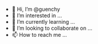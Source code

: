 - 👋 Hi, I’m @guenchy
- 👀 I’m interested in ...
- 🌱 I’m currently learning ...
- 💞️ I’m looking to collaborate on ...
- 📫 How to reach me ...

<!---
guenchy/guenchy is a ✨ special ✨ repository because its `README.md` (this file) appears on your GitHub profile.
You can click the Preview link to take a look at your changes.
--->

